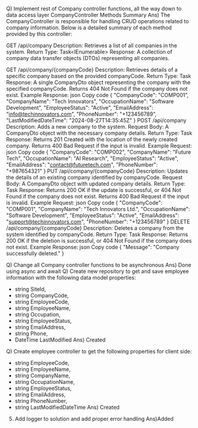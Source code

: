 Q) Implement rest of Company controller functions, all the way down to data access layer
   CompanyController Methods Summary
Ans)
The CompanyController is responsible for handling CRUD operations related to company information. Below is a detailed summary of each method provided by this controller:

GET /api/company
Description: Retrieves a list of all companies in the system.
Return Type: Task<IEnumerable<CompanyDto>>
Response: A collection of company data transfer objects (DTOs) representing all companies.

GET /api/company/{companyCode}
Description: Retrieves details of a specific company based on the provided companyCode.
Return Type: Task<IHttpActionResult>
Response: A single CompanyDto object representing the company with the specified companyCode. Returns 404 Not Found if the company does not exist.
Example Response:
json
Copy code
{
  "CompanyCode": "COMP001",
  "CompanyName": "Tech Innovators",
  "OccupationName": "Software Development",
  "EmployeeStatus": "Active",
  "EmailAddress": "info@techinnovators.com",
  "PhoneNumber": "+123456789",
  "LastModifiedDateTime": "2024-08-27T14:35:45Z"
}
POST /api/company
Description: Adds a new company to the system.
Request Body: A CompanyDto object with the necessary company details.
Return Type: Task<IHttpActionResult>
Response: Returns 201 Created with the location of the newly created company. Returns 400 Bad Request if the input is invalid.
Example Request:
json
Copy code
{
  "CompanyCode": "COMP002",
  "CompanyName": "Future Tech",
  "OccupationName": "AI Research",
  "EmployeeStatus": "Active",
  "EmailAddress": "contact@futuretech.com",
  "PhoneNumber": "+987654321"
}
PUT /api/company/{companyCode}
Description: Updates the details of an existing company identified by companyCode.
Request Body: A CompanyDto object with updated company details.
Return Type: Task<IHttpActionResult>
Response: Returns 200 OK if the update is successful, or 404 Not Found if the company does not exist. Returns 400 Bad Request if the input is invalid.
Example Request:
json
Copy code
{
  "CompanyCode": "COMP001",
  "CompanyName": "Tech Innovators Ltd.",
  "OccupationName": "Software Development",
  "EmployeeStatus": "Active",
  "EmailAddress": "support@techinnovators.com",
  "PhoneNumber": "+123456789"
}
DELETE /api/company/{companyCode}
Description: Deletes a company from the system identified by companyCode.
Return Type: Task<IHttpActionResult>
Response: Returns 200 OK if the deletion is successful, or 404 Not Found if the company does not exist.
Example Response:
json
Copy code
{
  "Message": "Company successfully deleted."
}

Q) Change all Company controller functions to be asynchronous
Ans)
Done using async and await
Q) Create new repository to get and save employee information with the following data model properties:

* string SiteId,
* string CompanyCode,
* string EmployeeCode,
* string EmployeeName,
* string Occupation,
* string EmployeeStatus,
* string EmailAddress,
* string Phone,
* DateTime LastModified
Ans) Created

Q) Create employee controller to get the following properties for client side:

* string EmployeeCode,
* string EmployeeName,
* string CompanyName,
* string OccupationName,
* string EmployeeStatus,
* string EmailAddress,
* string PhoneNumber,
* string LastModifiedDateTime
Ans) Created

5) Add logger to solution and add proper error handling
Ans)Added
